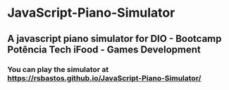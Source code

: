 # JavaScript-Piano-Simulator
## A javascript piano simulator for DIO - Bootcamp Potência Tech iFood - Games Development 

### You can play the simulator at  https://rsbastos.github.io/JavaScript-Piano-Simulator/
